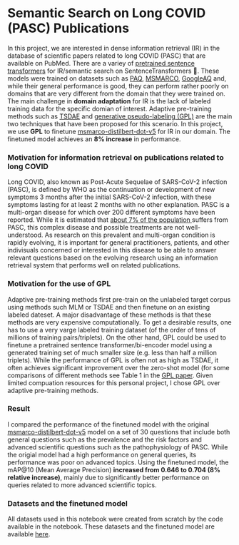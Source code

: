# Semantic Search on Long COVID (PASC) Publications

In this project, we are interested in dense information retrieval (IR) in the database of scientific papers related to long COVID (PASC) that are available on PubMed. There are a variey of [pretrained sentence transformers](https://huggingface.co/sentence-transformers) for IR/semantic search on SentenceTransformers 🤗. These models were trained on datasets such as [PAQ](https://github.com/facebookresearch/PAQ), [MSMARCO](https://microsoft.github.io/msmarco/), [GoogleAQ](https://github.com/allenai/gooaq) and, while their general performance is good, they can perform rather poorly on domains that are very different from the domain that they were trained on. The main challenge in **domain adaptation** for IR is the lack of labeled training data for the specific domian of interest. Adaptive pre-training methods such as [TSDAE](https://arxiv.org/pdf/2104.06979) and [generative pseudo-labeling (GPL)](https://arxiv.org/pdf/2112.07577) are the main two techniques that have been proposed for this scenario. In this project, we use **GPL** to finetune [msmarco-distilbert-dot-v5](https://huggingface.co/sentence-transformers/msmarco-distilbert-dot-v5) for IR in our domain. The finetuned model achieves an **8% increase** in performance. 

### Motivation for information retrieval on publications related to long COVID
 Long COVID, also known as Post-Acute Sequelae of SARS-CoV-2 infection (PASC), is defined by WHO as the continuation or development of new symptoms 3 months after the initial SARS-CoV-2 infection, with these symptoms lasting for at least 2 months with no other explanation. PASC is a multi-organ disease for which over 200 different symptoms have been reported. While it is estimated that [about 7% of the population ](https://ceal.nih.gov/sites/default/files/2023-02/CEAL-WhatYouNeedtoKnowLongCOVID-English.pdf) suffers from PASC, this complex disease and possible treatments are not well-understood. As research on this prevalent and multi-organ condition is rapidly evolving, it is important for general practitioners, patients, and other indivisuals concerned or interested in this disease to be able to answer relevant questions based on the evolving research using an information retrieval system that performs well on related publications. 

 ### Motivation for the use of GPL
 Adaptive pre-training methods first pre-train on the unlabeled target corpus using methods such MLM or TSDAE and then finetune on an existing labeled dateset. A major disadvantage of these methods is that these methods are very expensive computationally. To get a desirable results, one has to use a very varge labeled training dataset (of the order of tens of millions of training pairs/triplets). On the other hand, GPL could be used to finetune a pretrained sentence transformer/bi-encoder model using a generated training set of much smaller size (e.g. less than half a million triplets). While the performance of GPL is often not as high as TSDAE, it often achieves significant improvement over the zero-shot model (for some comparisons of different methods see Table 1 in the [GPL paper](https://arxiv.org/pdf/2112.07577). Given limited compuation resources for this personal project, I chose GPL over adaptive pre-training methods.

 ### Result
 I compared the performance of the finetuned model with the original [msmarco-distilbert-dot-v5](https://huggingface.co/sentence-transformers/) model on a set of 30 questions that include both general questions such as the prevalence and the risk factors and advanced scientific questions such as the pathophysiology of PASC. While the origial model had a high performance on general queries, its performance was poor on advanced topics. Using the finetuned model, the mAP@10 (Mean Average Precision) **increased from 0.646 to 0.704 (8% relative increase)**, mainly due to significantly better performance on queries related to more advanced scientific topics.

 ### Datasets and the finetuned model
 
All datasets used in this notebook were created from scratch by the code available in the notebook. These datasets and the finetuned model are available [here](https://drive.google.com/drive/folders/1uF6z15JKNhrC-ICKtOrCdRxCkFjTL17R?usp=drive_link).  
